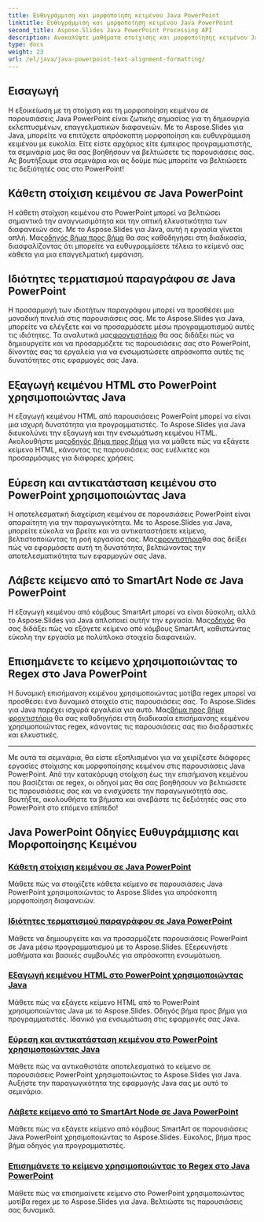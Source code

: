 ```yaml
---
title: Ευθυγράμμιση και μορφοποίηση κειμένου Java PowerPoint
linktitle: Ευθυγράμμιση και μορφοποίηση κειμένου Java PowerPoint
second_title: Aspose.Slides Java PowerPoint Processing API
description: Ανακαλύψτε μαθήματα στοίχισης και μορφοποίησης κειμένου Java PowerPoint. Μάθετε να στοιχίζετε, να μορφοποιείτε, να εξάγετε και να επισημαίνετε κείμενο χρησιμοποιώντας το Aspose.Slides για Java.
type: docs
weight: 23
url: /el/java/java-powerpoint-text-alignment-formatting/
---
```

## Εισαγωγή

Η εξοικείωση με τη στοίχιση και τη μορφοποίηση κειμένου σε παρουσιάσεις Java PowerPoint είναι ζωτικής σημασίας για τη δημιουργία εκλεπτυσμένων, επαγγελματικών διαφανειών. Με το Aspose.Slides για Java, μπορείτε να επιτύχετε απρόσκοπτη μορφοποίηση και ευθυγράμμιση κειμένου με ευκολία. Είτε είστε αρχάριος είτε έμπειρος προγραμματιστής, τα σεμινάρια μας θα σας βοηθήσουν να βελτιώσετε τις παρουσιάσεις σας. Ας βουτήξουμε στα σεμινάρια και ας δούμε πώς μπορείτε να βελτιώσετε τις δεξιότητές σας στο PowerPoint!

## Κάθετη στοίχιση κειμένου σε Java PowerPoint
 Η κάθετη στοίχιση κειμένου στο PowerPoint μπορεί να βελτιώσει σημαντικά την αναγνωσιμότητα και την οπτική ελκυστικότητα των διαφανειών σας. Με το Aspose.Slides για Java, αυτή η εργασία γίνεται απλή. Μας[οδηγός βήμα προς βήμα](./vertically-align-text-java-powerpoint/) θα σας καθοδηγήσει στη διαδικασία, διασφαλίζοντας ότι μπορείτε να ευθυγραμμίσετε τέλεια το κείμενό σας κάθετα για μια επαγγελματική εμφάνιση.

## Ιδιότητες τερματισμού παραγράφου σε Java PowerPoint
Η προσαρμογή των ιδιοτήτων παραγράφου μπορεί να προσθέσει μια μοναδική πινελιά στις παρουσιάσεις σας. Με το Aspose.Slides για Java, μπορείτε να ελέγξετε και να προσαρμόσετε μέσω προγραμματισμού αυτές τις ιδιότητες. Τα αναλυτικά μας[φροντιστήριο](./end-paragraph-properties-java-powerpoint/) θα σας διδάξει πώς να δημιουργείτε και να προσαρμόζετε τις παρουσιάσεις σας στο PowerPoint, δίνοντάς σας τα εργαλεία για να ενσωματώσετε απρόσκοπτα αυτές τις δυνατότητες στις εφαρμογές σας Java.

## Εξαγωγή κειμένου HTML στο PowerPoint χρησιμοποιώντας Java
 Η εξαγωγή κειμένου HTML από παρουσιάσεις PowerPoint μπορεί να είναι μια ισχυρή δυνατότητα για προγραμματιστές. Το Aspose.Slides για Java διευκολύνει την εξαγωγή και την ενσωμάτωση κειμένου HTML. Ακολουθήστε μας[οδηγός βήμα προς βήμα](./export-html-text-powerpoint-java/) για να μάθετε πώς να εξάγετε κείμενο HTML, κάνοντας τις παρουσιάσεις σας ευέλικτες και προσαρμόσιμες για διάφορες χρήσεις.

## Εύρεση και αντικατάσταση κειμένου στο PowerPoint χρησιμοποιώντας Java
 Η αποτελεσματική διαχείριση κειμένου σε παρουσιάσεις PowerPoint είναι απαραίτητη για την παραγωγικότητα. Με το Aspose.Slides για Java, μπορείτε εύκολα να βρείτε και να αντικαταστήσετε κείμενο, βελτιστοποιώντας τη ροή εργασίας σας. Μας[φροντιστήριο](./find-and-replace-text-powerpoint-java/)θα σας δείξει πώς να εφαρμόσετε αυτή τη δυνατότητα, βελτιώνοντας την αποτελεσματικότητα των εφαρμογών σας Java.

## Λάβετε κείμενο από το SmartArt Node σε Java PowerPoint
 Η εξαγωγή κειμένου από κόμβους SmartArt μπορεί να είναι δύσκολη, αλλά το Aspose.Slides για Java απλοποιεί αυτήν την εργασία. Μας[οδηγός](./get-text-from-smartart-node-java-powerpoint/) θα σας διδάξει πώς να εξάγετε κείμενο από κόμβους SmartArt, καθιστώντας εύκολη την εργασία με πολύπλοκα στοιχεία διαφανειών.

## Επισημάνετε το κείμενο χρησιμοποιώντας το Regex στο Java PowerPoint
 Η δυναμική επισήμανση κειμένου χρησιμοποιώντας μοτίβα regex μπορεί να προσθέσει ένα δυναμικό στοιχείο στις παρουσιάσεις σας. Το Aspose.Slides για Java παρέχει ισχυρά εργαλεία για αυτό. Μας[βήμα προς βήμα φροντιστήριο](./highlight-text-using-regex-java-powerpoint/) θα σας καθοδηγήσει στη διαδικασία επισήμανσης κειμένου χρησιμοποιώντας regex, κάνοντας τις παρουσιάσεις σας πιο διαδραστικές και ελκυστικές.

---

Με αυτά τα σεμινάρια, θα είστε εξοπλισμένοι για να χειρίζεστε διάφορες εργασίες στοίχισης και μορφοποίησης κειμένου στις παρουσιάσεις Java PowerPoint. Από την κατακόρυφη στοίχιση έως την επισήμανση κειμένου που βασίζεται σε regex, οι οδηγοί μας θα σας βοηθήσουν να βελτιώσετε τις παρουσιάσεις σας και να ενισχύσετε την παραγωγικότητά σας. Βουτήξτε, ακολουθήστε τα βήματα και ανεβάστε τις δεξιότητές σας στο PowerPoint στο επόμενο επίπεδο!
## Java PowerPoint Οδηγίες Ευθυγράμμισης και Μορφοποίησης Κειμένου
### [Κάθετη στοίχιση κειμένου σε Java PowerPoint](./vertically-align-text-java-powerpoint/)
Μάθετε πώς να στοιχίζετε κάθετα κείμενο σε παρουσιάσεις Java PowerPoint χρησιμοποιώντας το Aspose.Slides για απρόσκοπτη μορφοποίηση διαφανειών.
### [Ιδιότητες τερματισμού παραγράφου σε Java PowerPoint](./end-paragraph-properties-java-powerpoint/)
Μάθετε να δημιουργείτε και να προσαρμόζετε παρουσιάσεις PowerPoint σε Java μέσω προγραμματισμού με το Aspose.Slides. Εξερευνήστε μαθήματα και βασικές συμβουλές για απρόσκοπτη ενσωμάτωση.
### [Εξαγωγή κειμένου HTML στο PowerPoint χρησιμοποιώντας Java](./export-html-text-powerpoint-java/)
Μάθετε πώς να εξάγετε κείμενο HTML από το PowerPoint χρησιμοποιώντας Java με το Aspose.Slides. Οδηγός βήμα προς βήμα για προγραμματιστές. Ιδανικό για ενσωμάτωση στις εφαρμογές σας Java.
### [Εύρεση και αντικατάσταση κειμένου στο PowerPoint χρησιμοποιώντας Java](./find-and-replace-text-powerpoint-java/)
Μάθετε πώς να αντικαθιστάτε αποτελεσματικά το κείμενο σε παρουσιάσεις PowerPoint χρησιμοποιώντας το Aspose.Slides για Java. Αυξήστε την παραγωγικότητα της εφαρμογής Java σας με αυτό το σεμινάριο.
### [Λάβετε κείμενο από το SmartArt Node σε Java PowerPoint](./get-text-from-smartart-node-java-powerpoint/)
Μάθετε πώς να εξάγετε κείμενο από κόμβους SmartArt σε παρουσιάσεις Java PowerPoint χρησιμοποιώντας το Aspose.Slides. Εύκολος, βήμα προς βήμα οδηγός για προγραμματιστές.
### [Επισημάνετε το κείμενο χρησιμοποιώντας το Regex στο Java PowerPoint](./highlight-text-using-regex-java-powerpoint/)
Μάθετε πώς να επισημαίνετε κείμενο στο PowerPoint χρησιμοποιώντας μοτίβα regex με το Aspose.Slides για Java. Βελτιώστε τις παρουσιάσεις σας δυναμικά.